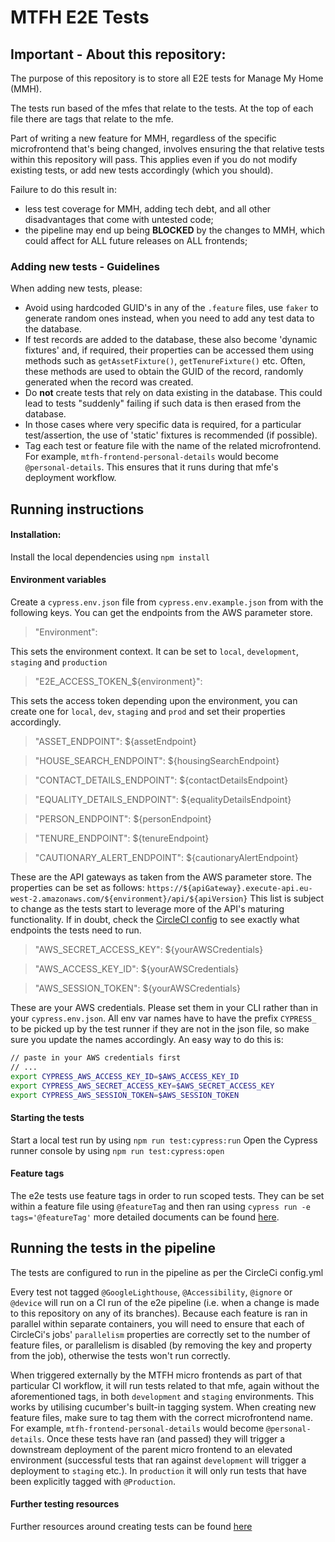 # MTFH E2E Tests

## Important - About this repository:
The purpose of this repository is to store all E2E tests for Manage My Home (MMH).

The tests run based of the mfes that relate to the tests. At the top of each file there are tags that relate to the mfe. 

Part of writing a new feature for MMH, regardless of the specific microfrontend that's being changed, involves ensuring the that relative tests within this repository will pass. This applies even if you do not modify existing tests, or add new tests accordingly (which you should). 

Failure to do this result in:
- less test coverage for MMH, adding tech debt, and all other disadvantages that come with untested code; 
- the pipeline may end up being **BLOCKED** by the changes to MMH, which could affect for ALL future releases on ALL frontends;

### Adding new tests - Guidelines
When adding new tests, please:
- Avoid using hardcoded GUID's in any of the `.feature` files, use `faker` to generate random ones instead, when you need to add any test data to the database.
- If test records are added to the database, these also become 'dynamic fixtures' and, if required, their properties can be accessed them using methods such as `getAssetFixture()`, `getTenureFixture()` etc. Often, these methods are used to obtain the GUID of the record, randomly generated when the record was created.
- Do **not** create tests that rely on data existing in the database. This could lead to tests "suddenly" failing if such data is then erased from the database.
- In those cases where very specific data is required, for a particular test/assertion, the use of 'static' fixtures is recommended (if possible).
- Tag each test or feature file with the name of the related microfrontend. For example, `mtfh-frontend-personal-details` would become `@personal-details`. This ensures that it runs during that mfe's deployment workflow.

## Running instructions
#### Installation:
Install the local dependencies using `npm install`

#### Environment variables
Create a `cypress.env.json` file from `cypress.env.example.json` from  with the following keys. You can get the endpoints from the AWS parameter store.
>"Environment":

This sets the environment context. It can be set to `local`, `development`, `staging` and `production`

>"E2E_ACCESS_TOKEN_${environment}":

This sets the access token depending upon the environment, you can create one for `local`, `dev`, `staging` and `prod` and set their properties accordingly.

>"ASSET_ENDPOINT": ${assetEndpoint}

>"HOUSE_SEARCH_ENDPOINT": ${housingSearchEndpoint}

>"CONTACT_DETAILS_ENDPOINT": ${contactDetailsEndpoint}

>"EQUALITY_DETAILS_ENDPOINT": ${equalityDetailsEndpoint}

>"PERSON_ENDPOINT": ${personEndpoint}

>"TENURE_ENDPOINT": ${tenureEndpoint}

>"CAUTIONARY_ALERT_ENDPOINT": ${cautionaryAlertEndpoint}

These are the API gateways as taken from the AWS parameter store. The properties can be set as follows: `https://${apiGateway}.execute-api.eu-west-2.amazonaws.com/${environment}/api/${apiVersion}`
This list is subject to change as the tests start to leverage more of the API's maturing functionality. If in doubt, check the [CircleCI config](https://github.com/LBHackney-IT/mtfh-tl-e2e-tests/blob/83f7a7c8b13124a7d7ecac845ed5a235abe87fd9/.circleci/config.yml#L87) to see exactly what endpoints the tests need to run.

>"AWS_SECRET_ACCESS_KEY": ${yourAWSCredentials}

>"AWS_ACCESS_KEY_ID": ${yourAWSCredentials}

>"AWS_SESSION_TOKEN": ${yourAWSCredentials}

These are your AWS credentials. Please set them in your CLI rather than in your `cypress.env.json`. All env var names have to have the prefix `CYPRESS_` to be picked up by the test runner if they are not in the json file, so make sure you update the names accordingly. An easy way to do this is:

```bash
// paste in your AWS credentials first
// ...
export CYPRESS_AWS_ACCESS_KEY_ID=$AWS_ACCESS_KEY_ID
export CYPRESS_AWS_SECRET_ACCESS_KEY=$AWS_SECRET_ACCESS_KEY
export CYPRESS_AWS_SESSION_TOKEN=$AWS_SESSION_TOKEN
```

#### Starting the tests
Start a local test run by using `npm run test:cypress:run`
Open the Cypress runner console by using `npm run test:cypress:open`

#### Feature tags
The e2e tests use feature tags in order to run scoped tests. They can be set within a feature file using `@featureTag` and then ran using `cypress run -e tags='@featureTag'` more detailed documents can be found [here](https://github.com/TheBrainFamily/cypress-cucumber-preprocessor#running-tagged-tests).

## Running the tests in the pipeline
The tests are configured to run in the pipeline as per the CircleCi config.yml

Every test not tagged `@GoogleLighthouse`, `@Accessibility`, `@ignore` or `@device` will run on a CI run of the e2e pipeline (i.e. when a change is made to this repository on any of its branches). Because each feature is ran in parallel within separate containers, you will need to ensure that each of CircleCi's jobs' `parallelism` properties are correctly set to the number of feature files, or parallelism is disabled (by removing the key and property from the job), otherwise the tests won't run correctly.

When triggered externally by the MTFH micro frontends as part of that particular CI workflow, it will  run tests related to that mfe, again without the aforementioned tags, in both `development` and `staging` environments. This works by utilising cucumber's built-in tagging system. When creating new feature files, make sure to tag them with the correct microfrontend name. For example, `mtfh-frontend-personal-details` would become `@personal-details`. Once these tests have ran (and passed) they will trigger a downstream deployment of the parent micro frontend to an elevated environment (successful tests that ran against `development` will trigger a deployment to `staging` etc.). In `production` it will only run tests that have been explicitly tagged with `@Production`. 

#### Further testing resources
Further resources around creating tests can be found [here](https://drive.google.com/drive/folders/1XRqzngDYWvpfeJov1hbyJ_vBa88Ex2R4)